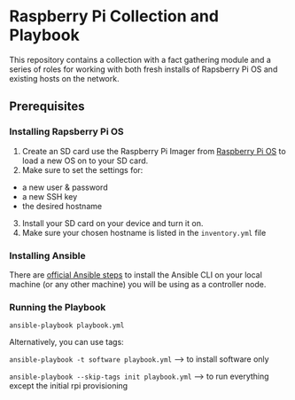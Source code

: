 # Raspberry Pi Collection and Playbook

This repository contains a collection with a fact gathering module and a series of roles for working with both fresh installs of Rapsberry Pi OS and existing hosts on the network.

## Prerequisites

### Installing Rapsberry Pi OS

1. Create an SD card use the Raspberry Pi Imager from [Raspberry Pi OS](https://www.raspberrypi.org/software/) to load a new OS on to your SD card.
2. Make sure to set the settings for:
  * a new user & password
  * a new SSH key
  * the desired hostname
3. Install your SD card on your device and turn it on.
4. Make sure your chosen hostname is listed in the `inventory.yml` file

### Installing Ansible

There are [official Ansible steps](https://docs.ansible.com/ansible/latest/installation_guide/index.html) to install the Ansible CLI on your local machine (or any other machine) you will be using as a controller node.

### Running the Playbook

`ansible-playbook playbook.yml`

Alternatively, you can use tags:

`ansible-playbook -t software playbook.yml` --> to install software only

`ansible-playbook --skip-tags init playbook.yml` --> to run everything except the initial rpi provisioning
